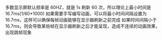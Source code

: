 多数显示屏默认频率是 60HZ，就是 1s 刷新 60 次，所以理论上最小时间是 16.7ms(1/60\*1000) 如果需要手写编写动画，可以将最小时间间隔设置为 16.7ms，这样可以确保每帧动画能够在显示器刷新之前完成 如果时间间隔小于 16.7ms，则会导致某些帧在显示器刷新之后才能呈现，造成不连续的动画效果，出现跳帧现象
